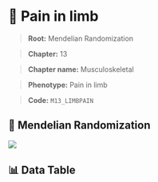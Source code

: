 # 🧪 Pain in limb

> **Root:** Mendelian Randomization

> **Chapter:** 13  

> **Chapter name:** Musculoskeletal

> **Phenotype:** Pain in limb  

> **Code:** `M13_LIMBPAIN`

## 🧬 Mendelian Randomization  

<img src="/MR/Figures/Forward/M13_LIMBPAIN.png"/>

## 📊 Data Table

<CsvTableMRF src="/MR_Data/Forward/M13_LIMBPAIN.csv"/>
